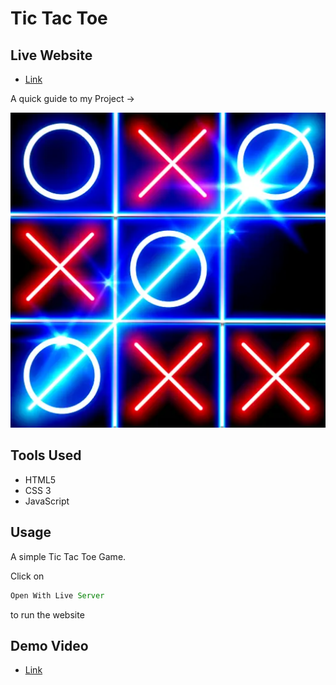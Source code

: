# Tic Tac Toe

## Live Website

- [Link](https://harsh-sangwan2003.github.io/Camera-Gallery-App/)

A quick guide to my Project ->

<img src ="/image.webp">

## Tools Used

- HTML5
- CSS 3
- JavaScript

## Usage

A simple Tic Tac Toe Game.

Click on

```js
Open With Live Server
``` 
to run the website

## Demo Video

- [Link](https://app.gemoo.com/share/home?codeId=DW48X3w8Z3p1r)



